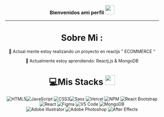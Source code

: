  <h3 align="center">
  Bienvenidos ami perfil  <img src="https://raw.githubusercontent.com/aemmadi/aemmadi/master/wave.gif" width="30px">
 </h3>


---
<div align="center">
  
# Sobre Mi :
🔭 Actual mente estoy realizando un proyecto en reactjs " ECOMMERCE " 
  
🌱 Actualmente estoy aprendiendo: Reactj.js &  MongoDB



# 💻Mis Stacks <img src = "https://media2.giphy.com/media/QssGEmpkyEOhBCb7e1/giphy.gif?cid=ecf05e47a0n3gi1bfqntqmob8g9aid1oyj2wr3ds3mg700bl&rid=giphy.gif" width = 32px> 
![HTML5](https://img.shields.io/badge/html5-%23E34F26.svg?style=for-the-badge&logo=html5&logoColor=white)![JavaScript](https://img.shields.io/badge/JavaScript-F7DF1E.svg?style=for-the-badge&logo=javascript&logoColor=white)
 ![CSS3](https://img.shields.io/badge/css3-%231572B6.svg?style=for-the-badge&logo=css3&logoColor=white)![Sass](https://img.shields.io/badge/Sass-CC6699.svg?style=for-the-badge&logo=sass&logoColor=white)
 ![Vercel](https://img.shields.io/badge/vercel-%23000000.svg?style=for-the-badge&logo=vercel&logoColor=white) ![NPM](https://img.shields.io/badge/NPM-%23000000.svg?style=for-the-badge&logo=npm&logoColor=white) ![React Bootstrap](https://img.shields.io/badge/React_Bootstrap-61DAFB.svg?style=for-the-badge&logo=react&logoColor=white)
 ![React](https://img.shields.io/badge/React-61DAFB.svg?style=for-the-badge&logo=react&logoColor=white)
 ![Figma](https://img.shields.io/badge/Figma-F24E1E.svg?style=for-the-badge&logo=figma&logoColor=white) ![VS Code](https://img.shields.io/badge/VS_Code-007ACC.svg?style=for-the-badge&logo=visual-studio-code&logoColor=white)
  ![MongoDB](https://img.shields.io/badge/MongoDB-%234ea94b.svg?style=for-the-badge&logo=mongodb&logoColor=white) <br>
  ![Adobe Illustrator](https://img.shields.io/badge/adobeillustrator-%23FF9A00.svg?style=for-the-badge&logo=adobeillustrator&logoColor=white) ![Adobe Photoshop](https://img.shields.io/badge/adobephotoshop-%2331A8FF.svg?style=for-the-badge&logo=adobephotoshop&logoColor=white) ![After Effects](https://img.shields.io/badge/After_Effects-9999FF.svg?style=for-the-badge&logo=adobe-after-effects&logoColor=white) 

 
 
